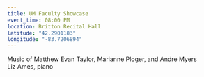 ```yaml
---
title: UM Faculty Showcase
event_time: 08:00 PM
location: Britton Recital Hall
latitude: "42.2901183"
longitude: "-83.7206894"
---
```

Music of Matthew Evan Taylor, Marianne Ploger, and Andre Myers<br>
Liz Ames, piano